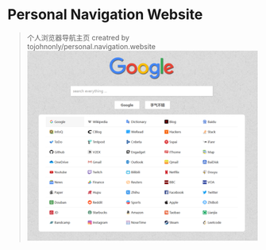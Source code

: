 # Personal Navigation Website

> 个人浏览器导航主页
>creatred by tojohnonly/personal.navigation.website
![Alt text](https://github.com/tojohnonly/personal.navigation.website/blob/master/Ensk's%20Web/images/Demo.png)

